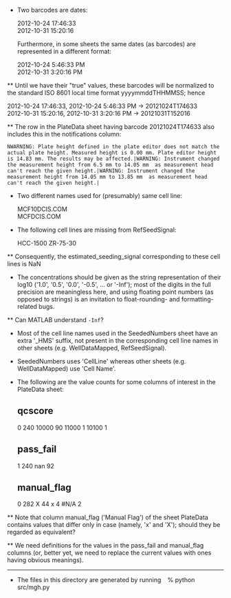 * Two barcodes are dates:

  2012-10-24 17:46:33  
  2012-10-31 15:20:16

  Furthermore, in some sheets the same dates (as barcodes) are
  represented in a different format:

  2012-10-24 5:46:33 PM  
  2012-10-31 3:20:16 PM

** Until we have their "true" values, these barcodes will be
   normalized to the standard ISO 8601 local time format
   yyyymmddTHHMMSS; hence

  2012-10-24 17:46:33, 2012-10-24 5:46:33 PM -> 20121024T174633  
  2012-10-31 15:20:16, 2012-10-31 3:20:16 PM -> 20121031T152016

** The row in the PlateData sheet having barcode 20121024T174633 also
   includes this in the notifications column:

    NWARNING: Plate height defined in the plate editor does not match the actual plate height. Measured height is 0.00 mm. Plate editor height is 14.83 mm. The results may be affected.|WARNING: Instrument changed the measurement height from 6.5 mm to 14.05 mm  as measurement head can't reach the given height.|WARNING: Instrument changed the measurement height from 14.05 mm to 13.85 mm  as measurement head can't reach the given height.|


* Two different names used for (presumably) same cell line:

  MCF10DCIS.COM  
  MCFDCIS.COM

* The following cell lines are missing from RefSeedSignal:

  HCC-1500
  ZR-75-30

** Consequently, the estimated_seeding_signal corresponding to these
   cell lines is NaN

* The concentrations should be given as the string representation of
  their log10 ('1.0', '0.5', '0.0', '-0.5', ... or '-Inf'); most of
  the digits in the full precision are meaningless here, and using
  floating point numbers (as opposed to strings) is an invitation to
  float-rounding- and formatting-related bugs.

** Can MATLAB understand `-Inf`?

* Most of the cell line names used in the SeededNumbers sheet have an
  extra '_HMS' suffix, not present in the corresponding cell line
  names in other sheets (e.g. WellDataMapped, RefSeedSignal).

* SeededNumbers uses 'CellLine' whereas other sheets
  (e.g. WellDataMapped) use 'Cell Name'.

* The following are the value counts for some columns of interest in
  the PlateData sheet:

  qcscore
  -------
  0        240
  10000     90
  11000      1
  10100      1

  pass_fail
  ---------
  1      240
  nan     92

  manual_flag
  -----------
  0       282
  X        44
  x         4
  #N/A      2


** Note that column manual_flag ('Manual Flag') of the sheet PlateData
   contains values that differ only in case (namely, 'x' and 'X');
   should they be regarded as equivalent?

** We need definitions for the values in the pass_fail and manual_flag
   columns (or, better yet, we need to replace the current values with
   ones having obvious meanings).

---

* The files in this directory are generated by running
` `
    % python src/mgh.py
